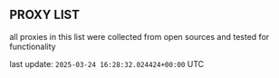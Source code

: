## PROXY LIST

all proxies in this list were collected from open sources and tested for functionality

last update: `2025-03-24 16:28:32.024424+00:00` UTC